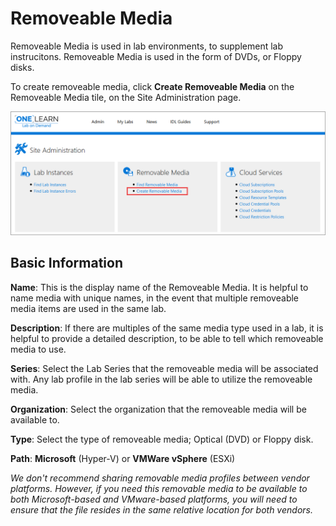# Removeable Media

Removeable Media is used in lab environments, to supplement lab instrucitons. Removeable Media is used in the form of DVDs, or Floppy disks.

To create removeable media, click **Create Removeable Media** on the Removeable Media tile, on the Site Administration page.

![Create Removeable Media](images/create-removeable-media.png)

## Basic Information

**Name**: This is the display name of the Removeable Media. It is helpful to name media with unique names, in the event that multiple removeable media items are used in the same lab.

**Description**: If there are multiples of the same media type used in a lab, it is helpful to provide a detailed description, to be able to tell which removeable media to use.

**Series**: Select the Lab Series that the removeable media will be associated with. Any lab profile in the lab series will be able to utilize the removeable media.  

**Organization**: Select the organization that the removeable media will be available to. 

**Type**: Select the type of removeable media; Optical (DVD) or Floppy disk.

**Path**: **Microsoft** (Hyper-V) or **VMWare vSphere** (ESXi)

_We don't recommend sharing removable media profiles between vendor platforms. However, if you need this removable media to be available to both Microsoft-based and VMware-based platforms, you will need to ensure that the file resides in the same relative location for both vendors._